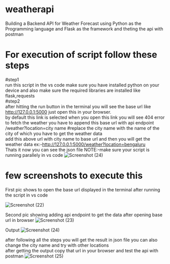 # weatherapi
Building a Backend API for Weather Forecast using Python as the Programming language and Flask as the framework and theting the api with postman
# For execution of script follow these steps
#step1                                                                                                                                                                                                                 
run this script in the vs code make sure you have installed python on your device and also make sure the required libraries are installed like flask,requests                                                           
#step2                                                                                                                                                                                                                  
after hitting the run button in the terminal you will see the base url like http://127.0.0.1:5000 just open this in your browser.                                                                                       
by default this link is selected when you open this link you will see 404 error to fetch the weather you have to append this base url
with api endpoint  
/weather?location=city name #replace the city name with the name of the city of which you have to get the weather data                                                                                                 
add this above url with city name to base url and then you will get the weather data
ex:-http://127.0.0.1:5000/weather?location=bengaluru                                                                                                                                                                   
Thats it now you can see the json file NOTE:-make sure your script is running parallely in vs code 
![Screenshot (24)](https://github.com/sumeetpatil01/weatherapi/assets/136491586/a60761a6-55fd-4e19-a208-59bfe939d075)


# few screenshots to execute this
First pic shows to open the base url displayed in the terminal after running the script in vs code
                                                                                               
![Screenshot (22)](https://github.com/sumeetpatil01/weatherapi/assets/136491586/0a58cba8-2a7a-42bf-9216-41071c217d47)

Second pic showing adding api endpoint to get the data after opening base url in browser 
![Screenshot (23)](https://github.com/sumeetpatil01/weatherapi/assets/136491586/929c31f4-5827-4aad-9a76-f2793c35dd43)


Output
![Screenshot (24)](https://github.com/sumeetpatil01/weatherapi/assets/136491586/ca887624-ec07-45ce-99e9-a95be460a1b7)

after following all the steps you will get the result in json file you can also change the city name and try with other locations                                                                                  
after getting the output copy that url in your browser and test the api with postman
![Screenshot (25)](https://github.com/sumeetpatil01/weatherapi/assets/136491586/7589e77e-5f80-4c67-8100-db86ff51f98d)






